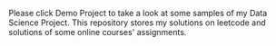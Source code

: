 Please click Demo Project to take a look at some samples of my Data Science Project.
This repository stores my solutions on leetcode and solutions of some online courses' assignments.
